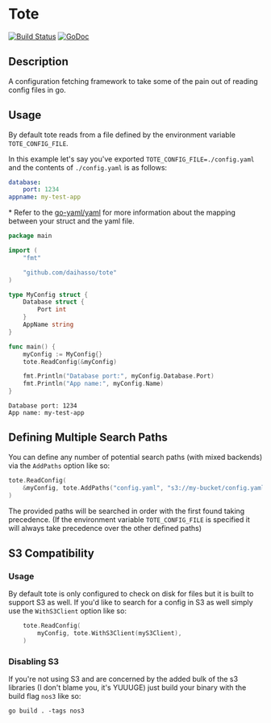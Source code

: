 # Tote
[![Build Status](https://travis-ci.com/daihasso/machgo.svg?branch=master)](https://travis-ci.com/daihasso/machgo)
[![GoDoc](https://godoc.org/github.com/golang/gddo?status.svg)](https://godoc.org/github.com/daihasso/tote)

## Description
A configuration fetching framework to take some of the pain out of reading
config files in go.

## Usage
By default tote reads from a file defined by the environment variable
`TOTE_CONFIG_FILE`.

In this example let's say you've exported `TOTE_CONFIG_FILE=./config.yaml` and
the contents of `./config.yaml` is as follows:

``` yaml
database:
    port: 1234
appname: my-test-app
```
\* Refer to the [go-yaml/yaml](https://godoc.org/gopkg.in/yaml.v2) for more
information about the mapping between your struct and the yaml file.

``` go
package main

import (
    "fmt"

    "github.com/daihasso/tote"
)

type MyConfig struct {
    Database struct {
        Port int
    }
    AppName string
}

func main() {
    myConfig := MyConfig{}
    tote.ReadConfig(&myConfig)

    fmt.Println("Database port:", myConfig.Database.Port)
    fmt.Println("App name:", myConfig.Name)
}
```

``` shell
Database port: 1234
App name: my-test-app
```

## Defining Multiple Search Paths
You can define any number of potential search paths (with mixed backends) via
the `AddPaths` option like so:

``` go
tote.ReadConfig(
    &myConfig, tote.AddPaths("config.yaml", "s3://my-bucket/config.yaml"),
)
```
The provided paths will be searched in order with the first found taking
precedence. (If the environment variable `TOTE_CONFIG_FILE` is specified it
will always take precedence over the other defined paths)

## S3 Compatibility
### Usage
By default tote is only configured to check on disk for files but it is built
to support S3 as well. If you'd like to search for a config in S3 as well simply
use the `WithS3Client` option like so:

``` go
    tote.ReadConfig(
        myConfig, tote.WithS3Client(myS3Client),
    )
```

### Disabling S3
If you're not using S3 and are concerned by the added bulk of the s3 libraries
(I don't blame you, it's YUUUGE) just build your binary with the build flag
`nos3` like so:

``` shell
go build . -tags nos3
```
